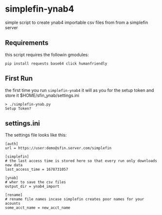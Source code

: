 # simplefin-ynab4
simple script to create ynab4 importable csv files from from a simplefin server

## Requirements
this script requires the followin gmodules:
```
pip install requests base64 click humanfriendly
```

## First Run
the first time you run `simplefin-ynab4` it will as you for the setup token and store it $HOME/sfin_ynab/settings.ini
```
> ./simplefin-ynab.py
Setup Token? 
```

## settings.ini
The settings file looks like this:
```
[auth]
url = https://user:demo@sfin.server.com/simplefin

[simplefin]
# the last access time is stored here so that every run only downloads new data
last_access_time = 1678731057 

[ynab]
# wher to save the csv files
output_dir = ynab4_import

[rename]
# rename file names incase simplefin creates poor names for your acounts
some_acct_name = new_acct_name
```
